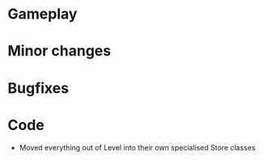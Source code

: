 # Gameplay

# Minor changes

# Bugfixes

# Code
- Moved everything out of Level into their own specialised Store classes